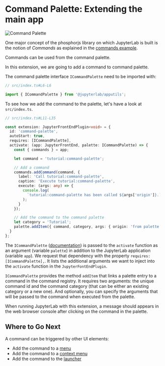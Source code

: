 # Command Palette: Extending the main app

![Command Palette](preview.png)

One major concept of the phosphorjs library on which JupyterLab is built is
the notion of _Commands_ as explained in the
[commands example](https://github.com/jtpio/jupyterlab-extension-examples/blob/master/commands/README.md).

Commands can be used from the command palette.

In this extension, we are going to add a command to command palette.

The command palette interface `ICommandPalette` need to be imported with:

```ts
// src/index.ts#L6-L6

import { ICommandPalette } from '@jupyterlab/apputils';
```

To see how we add the command to the palette, let's have a look at `src/index.ts`.

```ts
// src/index.ts#L11-L35

const extension: JupyterFrontEndPlugin<void> = {
  id: 'command-palette',
  autoStart: true,
  requires: [ICommandPalette],
  activate: (app: JupyterFrontEnd, palette: ICommandPalette) => {
    const { commands } = app;

    let command = 'tutorial:command-palette';

    // Add a command
    commands.addCommand(command, {
      label: 'Call tutorial:command-palette',
      caption: 'Execute tutorial:command-palette',
      execute: (args: any) => {
        console.log(
          `tutorial:command-palette has been called ${args['origin']}.`
        );
      }
    });

    // Add the command to the command palette
    let category = 'Tutorial';
    palette.addItem({ command, category, args: { origin: 'from palette' } });
  }
};
```

The `ICommandPalette`
([documentation](https://JupyterLab.github.io/JupyterLab/interfaces/_apputils_src_commandpalette_.icommandpalette.html))
is passed to the `activate` function as an argument (variable `palette`) in
addition to the JupyterLab application (variable `app`). We request that dependency
with the property `requires: [ICommandPalette],`. It lists the additional arguments
we want to inject into the `activate` function in the `JupyterFontEndPlugin`.

`ICommandPalette` provides the method `addItem` that links a palette entry to a command in the command registry. It requires two arguments: the unique command id and the command
category (that can be either an existing category or a new one). And optionally, you can specify
the arguments that will be passed to the command when executed from the palette.

When running JupyterLab with this extension, a message should
appears in the web browser console after clicking on the command in the palette.

## Where to Go Next

A command can be triggered by other UI elements:

- Add the command to a [menu](../../main-menu/README.md)
- Add the command to a [context menu](../../context-menu/README.md)
- Add the command to the [launcher](../../launcher/README.md)
